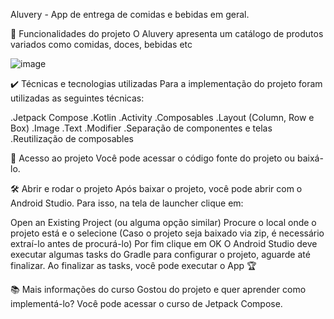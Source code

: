 Aluvery - App de entrega de comidas e bebidas em geral.

🔨 Funcionalidades do projeto
O Aluvery apresenta um catálogo de produtos variados como comidas, doces, bebidas etc

![image](https://github.com/GuerraAna/compose-aluvery/assets/78937585/64e5c731-e4e3-486e-bcff-c22aeb5fc7cd)

✔️ Técnicas e tecnologias utilizadas
Para a implementação do projeto foram utilizadas as seguintes técnicas:

.Jetpack Compose
.Kotlin
.Activity
.Composables
.Layout (Column, Row e Box)
.Image
.Text
.Modifier
.Separação de componentes e telas
.Reutilização de composables

📁 Acesso ao projeto
Você pode acessar o código fonte do projeto ou baixá-lo.

🛠️ Abrir e rodar o projeto
Após baixar o projeto, você pode abrir com o Android Studio. Para isso, na tela de launcher clique em:

Open an Existing Project (ou alguma opção similar)
Procure o local onde o projeto está e o selecione (Caso o projeto seja baixado via zip, é necessário extraí-lo antes de procurá-lo)
Por fim clique em OK
O Android Studio deve executar algumas tasks do Gradle para configurar o projeto, aguarde até finalizar. Ao finalizar as tasks, você pode executar o App 🏆

📚 Mais informações do curso
Gostou do projeto e quer aprender como implementá-lo? Você pode acessar o curso de Jetpack Compose.
